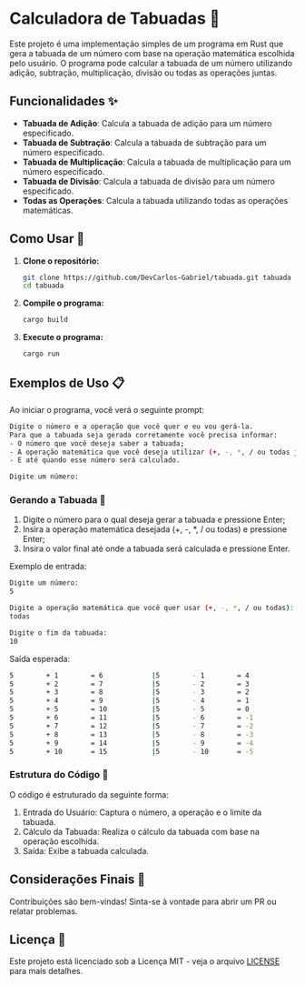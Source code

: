 # Calculadora de Tabuadas 🧮

Este projeto é uma implementação simples de um programa em Rust que gera a tabuada de um número com base na operação matemática escolhida pelo usuário. O programa pode calcular a tabuada de um número utilizando adição, subtração, multiplicação, divisão ou todas as operações juntas.

## Funcionalidades ✨

- **Tabuada de Adição**: Calcula a tabuada de adição para um número especificado.
- **Tabuada de Subtração**: Calcula a tabuada de subtração para um número especificado.
- **Tabuada de Multiplicação**: Calcula a tabuada de multiplicação para um número especificado.
- **Tabuada de Divisão**: Calcula a tabuada de divisão para um número especificado.
- **Todas as Operações**: Calcula a tabuada utilizando todas as operações matemáticas.

## Como Usar 🚀

1. **Clone o repositório:**
    ```sh
    git clone https://github.com/DevCarlos-Gabriel/tabuada.git tabuada
    cd tabuada
    ```

2. **Compile o programa:**
    ```sh
    cargo build
    ```

3. **Execute o programa:**
    ```sh
    cargo run
    ```

## Exemplos de Uso 📋

Ao iniciar o programa, você verá o seguinte prompt:

```sh
Digite o número e a operação que você quer e eu vou gerá-la.
Para que a tabuada seja gerada corretamente você precisa informar:
- O número que você deseja saber a tabuada;
- A operação matemática que você deseja utilizar (+, -, *, / ou todas juntas);
- E até quando esse número será calculado.

Digite um número:
```

### Gerando a Tabuada 🔢

1. Digite o número para o qual deseja gerar a tabuada e pressione Enter;
2. Insira a operação matemática desejada (+, -, *, / ou todas) e pressione Enter;
3. Insira o valor final até onde a tabuada será calculada e pressione Enter.

Exemplo de entrada:

```sh
Digite um número:
5

Digite a operação matemática que você quer usar (+, -, *, / ou todas):
todas

Digite o fim da tabuada:
10
```

Saída esperada:

```sh
5        + 1        = 6            |5        - 1        = 4            |5        * 1        = 5           |5        / 1        = 5           
5        + 2        = 7            |5        - 2        = 3            |5        * 2        = 10          |5        / 2        = 2           
5        + 3        = 8            |5        - 3        = 2            |5        * 3        = 15          |5        / 3        = 1           
5        + 4        = 9            |5        - 4        = 1            |5        * 4        = 20          |5        / 4        = 1           
5        + 5        = 10           |5        - 5        = 0            |5        * 5        = 25          |5        / 5        = 1           
5        + 6        = 11           |5        - 6        = -1           |5        * 6        = 30          |5        / 6        = 0           
5        + 7        = 12           |5        - 7        = -2           |5        * 7        = 35          |5        / 7        = 0           
5        + 8        = 13           |5        - 8        = -3           |5        * 8        = 40          |5        / 8        = 0           
5        + 9        = 14           |5        - 9        = -4           |5        * 9        = 45          |5        / 9        = 0           
5        + 10       = 15           |5        - 10       = -5           |5        * 10       = 50          |5        / 10       = 0
```

### Estrutura do Código 📂

O código é estruturado da seguinte forma:

1. Entrada do Usuário: Captura o número, a operação e o limite da tabuada.
2. Cálculo da Tabuada: Realiza o cálculo da tabuada com base na operação escolhida.
3. Saída: Exibe a tabuada calculada.

## Considerações Finais 📝

Contribuições são bem-vindas! Sinta-se à vontade para abrir um PR ou relatar problemas.

## Licença 📄

Este projeto está licenciado sob a Licença MIT - veja o arquivo [LICENSE](https://github.com/DevCarlos-Gabriel/tabuada/blob/main/LICENSE) para mais detalhes.

